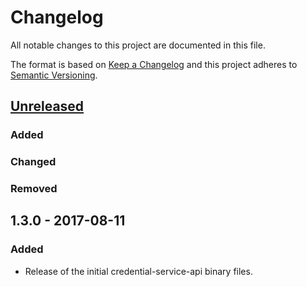 # Changelog
All notable changes to this project are documented in this file.
 
The format is based on [Keep a Changelog](http://keepachangelog.com/)
and this project adheres to [Semantic Versioning](http://semver.org/).

## [Unreleased]

### Added

### Changed

### Removed

## 1.3.0 - 2017-08-11

### Added
 - Release of the initial credential-service-api binary files.

[Unreleased]: https://github.com/dellemc-symphony/root-parent/compare/1.3.0...HEAD

